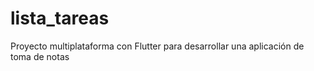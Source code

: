 # lista_tareas
 Proyecto multiplataforma con Flutter para desarrollar una aplicación de toma de notas

